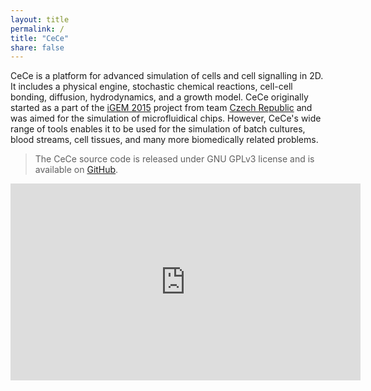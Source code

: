 ```yaml
---
layout: title
permalink: /
title: "CeCe"
share: false
---
```


CeCe is a platform for advanced simulation of cells and cell signalling in 2D. It includes a physical engine, stochastic chemical reactions, cell-cell bonding, diffusion, hydrodynamics, and a growth model. CeCe originally started as a part of the [iGEM 2015](http://2015.igem.org) project from team [Czech Republic](http://2015.igem.org/Team:Czech_Republic) and was aimed for the simulation of microfluidical chips. However, CeCe's wide range of tools enables it to be used for the simulation of batch cultures, blood streams, cell tissues, and many more biomedically related problems.

> The CeCe source code is released under GNU GPLv3 license and is available on [GitHub](https://github.com/GeorgievLab/CeCe).

<div style="width: 560px; height: 315px; margin: 0 auto">
<iframe width="560" height="315" src="https://www.youtube.com/embed/ub0SxAnMigA" frameborder="0" allowfullscreen></iframe>
</div>

